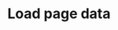 ---
layout: default
title: Load page data
grand_parent: Paging library
nav_order: 3
parent: Paging 2
---